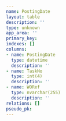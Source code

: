 ```yaml
---
name: PostingDate
layout: table
description: ''
type: unknown
app_area: ''
primary_key: 
indexes: []
columns:
- name: PostingDate
  type: datetime
  description: ''
- name: TaskNo
  type: int(4)
  description: ''
- name: WORef
  type: nvarchar(255)
  description: ''
relations: []
pseudo_pk: 
---
```


